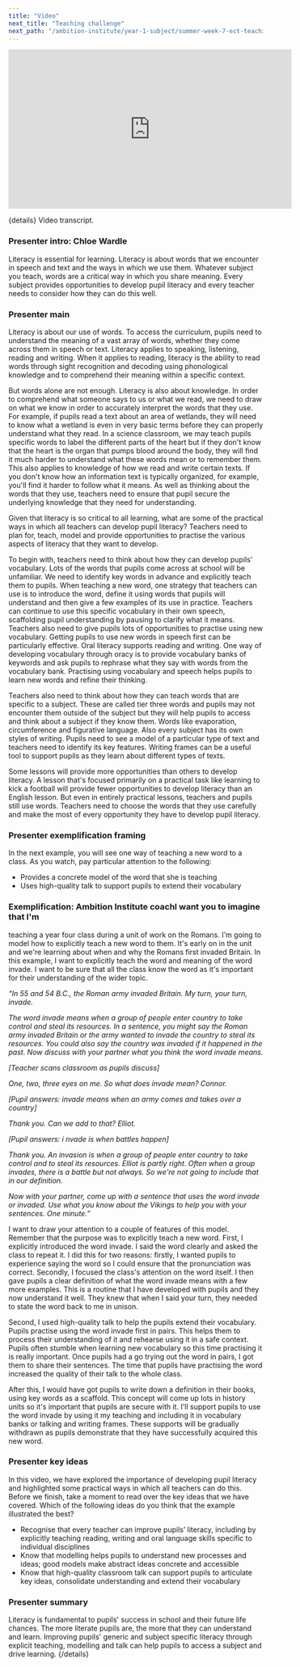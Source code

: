```yaml
---
title: "Video"
next_title: "Teaching challenge"
next_path: "/ambition-institute/year-1-subject/summer-week-7-ect-teaching-challenge"
---
```


<iframe width="560" height="315" src="https://www.youtube.com/embed/A7wOpbLugbw" title="YouTube video player" frameborder="0" allow="accelerometer; autoplay; clipboard-write; encrypted-media; gyroscope; picture-in-picture; web-share" allowfullscreen></iframe>

{details}
Video transcript.

### Presenter intro: Chloe Wardle

Literacy is essential for learning. Literacy is about words that we encounter in
speech and text and the ways in which we use them. Whatever subject you teach, words
are a critical way in which you share meaning. Every subject provides opportunities
to develop pupil literacy and every teacher needs to consider how they can do this
well.

### Presenter main

Literacy is about our use of words. To access the curriculum, pupils need to understand
the meaning of a vast array of words, whether they come across them in speech or
text. Literacy applies to speaking, listening, reading and writing. When it applies
to reading, literacy is the ability to read words through sight recognition and decoding
using phonological knowledge and to comprehend their meaning within a specific context.

But words alone are not enough. Literacy is also about knowledge. In order to comprehend what someone says to us or what we read, we need to draw on what we know in order to accurately interpret the words that they use. For example, if pupils read a text about an area of wetlands, they will need to know what a wetland is even in very basic terms before they can properly understand what they read. In a science classroom, we may teach pupils specific words to label the different parts of the heart but if they don't know that the heart is the organ that pumps blood around the body, they will find it much harder to understand what these words mean or to remember them. This also applies to knowledge of how we read and write certain texts. If you don't know how an information text is typically organized, for example, you'll find it harder to follow what it means. As well as thinking about the words that they use, teachers need to ensure that pupil secure the underlying knowledge that they need for understanding.

Given that literacy is so critical to all learning, what are some of the practical ways in which all teachers can develop pupil literacy? Teachers need to plan for, teach, model and provide opportunities to practise the various aspects of literacy that they want to develop.

To begin with, teachers need to think about how they can develop pupils' vocabulary. Lots of the words that pupils come across at school will be unfamiliar. We need to identify key words in advance and explicitly teach them to pupils. When teaching a new word, one strategy that teachers can use is to introduce the word, define it using words that pupils will understand and then give a few examples of its use in practice. Teachers can continue to use this specific vocabulary in their own speech, scaffolding pupil understanding by pausing to clarify what it means. Teachers also need to give pupils lots of opportunities to practise using new vocabulary. Getting pupils to use new words in speech first can be particularly effective. Oral literacy supports reading and writing. One way of developing vocabulary through oracy is to provide vocabulary banks of keywords and ask pupils to rephrase what they say with words from the vocabulary bank. Practising using vocabulary and speech helps pupils to learn new words and refine their thinking.

Teachers also need to think about how they can teach words that are specific to a subject. These are called tier three words and pupils may not encounter them outside of the subject but they will help pupils to access and think about a subject if they know them. Words like evaporation, circumference and figurative language. Also every subject has its own styles of writing. Pupils need to see a model of a particular type of text and teachers need to identify its key features. Writing frames can be a useful tool to support pupils as they learn about different types of texts.

Some lessons will provide more opportunities than others to develop literacy. A lesson that's focused primarily on a practical task like learning to kick a football will provide fewer opportunities to develop literacy than an English lesson. But even in entirely practical lessons, teachers and pupils still use words. Teachers need to choose the words that they use carefully and make the most of every opportunity they have to develop pupil literacy.

### Presenter exemplification framing

In the next example, you will see one way of teaching a new word to a class. As you
watch, pay particular attention to the following:

- Provides a concrete model of the word that she is teaching
- Uses high-quality talk to support pupils to extend their vocabulary

### Exemplification: Ambition Institute coachI want you to imagine that I'm

teaching a year four class during a unit of work on the Romans. I'm going to
model how to explicitly teach a new word to them. It's early on in the unit and
we're learning about when and why the Romans first invaded Britain. In this
example, I want to explicitly teach the word and meaning of the word invade. I
want to be sure that all the class know the word as it's important for their
understanding of the wider topic.

_“In 55 and 54 B.C., the Roman army invaded Britain. My turn, your turn, invade._

_The word invade means when a group of people enter country to take control and steal its resources. In a sentence, you might say the Roman army invaded Britain or the army wanted to invade the country to steal its resources. You could also say the country was invaded if it happened in the past. Now discuss with your partner what you think the word invade means._

_[Teacher scans classroom as pupils discuss]_

_One, two, three eyes on me. So what does invade mean? Connor._

_[Pupil answers:_
_invade means when an army comes and takes over a country]_

_Thank you. Can we add to that? Elliot._

_[Pupil answers: i_
_nvade is when battles happen]_

_Thank you. An invasion is when a group of people enter country to take control and to steal its resources. Elliot is partly right. Often when a group invades, there is a battle but not always. So we're not going to include that in our definition._

_Now with your partner, come up with a sentence that uses the word invade or invaded. Use what you know about the Vikings to help you with your sentences. One minute.”_

I want to draw your attention to a couple of features of this model. Remember that the purpose was to explicitly teach a new word. First, I explicitly introduced the word invade. I said the word clearly and asked the class to repeat it. I did this for two reasons: firstly, I wanted pupils to experience saying the word so I could ensure that the pronunciation was correct. Secondly, I focused the class's attention on the word itself. I then gave pupils a clear definition of what the word invade means with a few more examples. This is a routine that I have developed with pupils and they now understand it well. They knew that when I said your turn, they needed to state the word back to me in unison.

Second, I used high-quality talk to help the pupils extend their vocabulary. Pupils practise using the word invade first in pairs. This helps them to process their understanding of it and rehearse using it in a safe context. Pupils often stumble when learning new vocabulary so this time practising it is really important. Once pupils had a go trying out the word in pairs, I got them to share their sentences. The time that pupils have practising the word increased the quality of their talk to the whole class.

After this, I would have got pupils to write down a definition in their books, using key words as a scaffold. This concept will come up lots in history units so it's important that pupils are secure with it. I'll support pupils to use the word invade by using it my teaching and including it in vocabulary banks or talking and writing frames. These supports will be gradually withdrawn as pupils demonstrate that they have successfully acquired this new word.

### Presenter key ideas

In this video, we have explored the importance of developing pupil literacy and highlighted
some practical ways in which all teachers can do this. Before we finish, take a moment
to read over the key ideas that we have covered. Which of the following ideas do
you think that the example illustrated the best?

- Recognise that every teacher can improve pupils’ literacy, including by explicitly teaching reading, writing and oral language skills specific to individual disciplines
- Know that modelling helps pupils to understand new processes and ideas; good models make abstract ideas concrete and accessible
- Know that high-quality classroom talk can support pupils to articulate key ideas, consolidate understanding and extend their vocabulary

### Presenter summary

Literacy is fundamental to pupils' success in school and their future life
chances. The more literate pupils are, the more that they can understand and
learn. Improving pupils' generic and subject specific literacy through explicit
teaching, modelling and talk can help pupils to access a subject and drive
learning. {/details}
